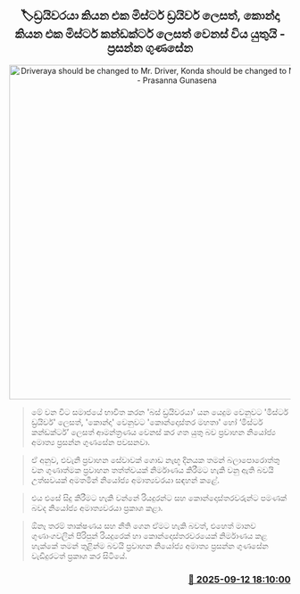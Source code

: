 <p align='center'><b><h2 align='center' title='Driveraya should be changed to Mr. Driver, Konda should be changed to Mr. Conductor - Prasanna Gunasena'>🏷ඩ්‍රයිවරයා කියන එක මිස්ටර් ඩ්‍රයිවර් ලෙසත්, කොන්දා කියන එක මිස්ටර් කන්ඩක්ටර් ලෙසත් වෙනස් විය යුතුයි - ප්‍රසන්න ගුණසේන</h2></b></p>
<p align='center'><img src='https://helakuru.sgp1.cdn.digitaloceanspaces.com/esana/images/lib/prasanna-gunasena-may.jpg' width='600' alt='Driveraya should be changed to Mr. Driver, Konda should be changed to Mr. Conductor - Prasanna Gunasena'></p>

> මේ වන විට සමාජයේ භාවිත කරන 'බස් ඩ්‍රයිවරයා' යන යෙදුම වෙනුවට 'මිස්ටර් ඩ්‍රයිවර්' ලෙසත්, 'කොන්දා' වෙනුවට 'කොන්දොස්තර මහතා' හෝ ‘මිස්ටර් කන්ඩක්ටර්’ ලෙසත් ආමන්ත්‍රණය වෙනස් කර ගත යුතු බව ප්‍රවාහන නියෝජ්‍ය අමාත්‍ය ප්‍රසන්න ගුණසේන පවසනවා.

> ඒ අනුව, එවැනි ප්‍රවාහන සේවාවක් ගොඩ නැඟූ දිනයක තමන් බලාපොරොත්තු වන ගුණාත්මක ප්‍රවාහන තත්ත්වයක් නිර්මාණය කිරීමට හැකි වනු ඇති බවයි උත්සවයක් අමතමින් නියෝජ්‍ය අමාත්‍යවරයා සඳහන් කළේ.

> එය එසේ සිදු කිරීමට හැකි වන්නේ රියදුරන්ට සහ කොන්දොස්තරවරුන්ට පමණක් බවද නියෝජ්‍ය අමාත්‍යවරයා ප්‍රකාශ කළා.

> ඕනෑ තරම් තාක්ෂණය සහ නීති ගෙන ඒමට හැකි බවත්, එහෙත් මානව ගුණාංගවලින් පිරිපුන් රියදුරෙක් හා කොන්දොස්තරවරයෙක් නිර්මාණය කළ හැක්කේ තමන් තුළින්ම බවයි ප්‍රවාහන නියෝජ්‍ය අමාත්‍ය ප්‍රසන්න ගුණසේන වැඩිදුරටත් ප්‍රකාශ කර සිටියේ.



<h3 align='right'><a href='https://www.helakuru.lk/esana/p/113583/'>📅 2025-09-12 18:10:00</a></h3>
